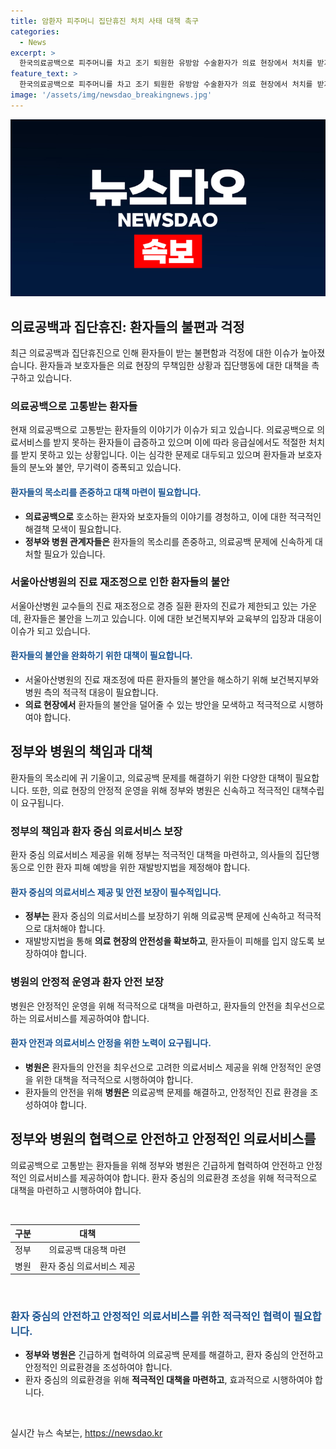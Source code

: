 ```yaml
---
title: 암환자 피주머니 집단휴진 처치 사태 대책 촉구
categories:
  - News
excerpt: >
  한국의료공백으로 피주머니를 차고 조기 퇴원한 유방암 수술환자가 의료 현장에서 처치를 받지 못해 괴로움을 호소하며 화제다. 환자단체 주최의 의사 집단휴진 철회 및 재발방지법 제정 환자촉구대회에서 수많은 환자와 보호자들이 집회에 참석하며 분노와 불안을 토로했다. 이에 정부와 국회에 의사 집단행동 방지법 제정과 의료 공백을 막기 위한 법적 의무화를 촉구했다. 또한, 서울아산병원의 진료 재조정으로 환자들의 불안이 커지는 상황이 공론화되었으며, 이에 보건복지부와 교육부가 대책 마련에 나섰다.
feature_text: >
  한국의료공백으로 피주머니를 차고 조기 퇴원한 유방암 수술환자가 의료 현장에서 처치를 받지 못해 괴로움을 호소하며 화제다. 환자단체 주최의 의사 집단휴진 철회 및 재발방지법 제정 환자촉구대회에서 수많은 환자와 보호자들이 집회에 참석하며 분노와 불안을 토로했다. 이에 정부와 국회에 의사 집단행동 방지법 제정과 의료 공백을 막기 위한 법적 의무화를 촉구했다. 또한, 서울아산병원의 진료 재조정으로 환자들의 불안이 커지는 상황이 공론화되었으며, 이에 보건복지부와 교육부가 대책 마련에 나섰다.
image: '/assets/img/newsdao_breakingnews.jpg'
---
```


<p><img src="/assets/img/newsdao_breakingnews.jpg" alt="ontimetimes 속보" /></p>

<h2 data-ke-size="size26">의료공백과 집단휴진: 환자들의 불편과 걱정</h2>

<p data-ke-size="size16">최근 의료공백과 집단휴진으로 인해 환자들이 받는 불편함과 걱정에 대한 이슈가 높아졌습니다. 환자들과 보호자들은 의료 현장의 무책임한 상황과 집단행동에 대한 대책을 촉구하고 있습니다.</p>

<h3 data-ke-size="size24">의료공백으로 고통받는 환자들</h3>

<p data-ke-size="size16">현재 의료공백으로 고통받는 환자들의 이야기가 이슈가 되고 있습니다. 의료공백으로 의료서비스를 받지 못하는 환자들이 급증하고 있으며 이에 따라 응급실에서도 적절한 처치를 받지 못하고 있는 상황입니다. 이는 심각한 문제로 대두되고 있으며 환자들과 보호자들의 분노와 불안, 무기력이 증폭되고 있습니다.</p>

<h4 data-ke-size="size22"><span style="color: #1a5490;">환자들의 목소리를 존중하고 대책 마련이 필요합니다.</span></h4>

<ul>
    <li><b>의료공백으로</b> 호소하는 환자와 보호자들의 이야기를 경청하고, 이에 대한 적극적인 해결책 모색이 필요합니다.</li>
    <li><b>정부와 병원 관계자들은</b> 환자들의 목소리를 존중하고, 의료공백 문제에 신속하게 대처할 필요가 있습니다.</li>
</ul>

<h3 data-ke-size="size24">서울아산병원의 진료 재조정으로 인한 환자들의 불안</h3>

<p data-ke-size="size16">서울아산병원 교수들의 진료 재조정으로 경증 질환 환자의 진료가 제한되고 있는 가운데, 환자들은 불안을 느끼고 있습니다. 이에 대한 보건복지부와 교육부의 입장과 대응이 이슈가 되고 있습니다.</p>

<h4 data-ke-size="size22"><span style="color: #1a5490;">환자들의 불안을 완화하기 위한 대책이 필요합니다.</span></h4>

<ul>
    <li>서울아산병원의 진료 재조정에 따른 환자들의 불안을 해소하기 위해 보건복지부와 병원 측의 적극적 대응이 필요합니다.</li>
    <li><b>의료 현장에서</b> 환자들의 불안을 덜어줄 수 있는 방안을 모색하고 적극적으로 시행하여야 합니다.</li>
</ul>

<h2 data-ke-size="size26">정부와 병원의 책임과 대책</h2>

<p data-ke-size="size16">환자들의 목소리에 귀 기울이고, 의료공백 문제를 해결하기 위한 다양한 대책이 필요합니다. 또한, 의료 현장의 안정적 운영을 위해 정부와 병원은 신속하고 적극적인 대책수립이 요구됩니다.</p>

<h3 data-ke-size="size24">정부의 책임과 환자 중심 의료서비스 보장</h3>

<p data-ke-size="size16">환자 중심 의료서비스 제공을 위해 정부는 적극적인 대책을 마련하고, 의사들의 집단행동으로 인한 환자 피해 예방을 위한 재발방지법을 제정해야 합니다.</p>

<h4 data-ke-size="size22"><span style="color: #1a5490;">환자 중심의 의료서비스 제공 및 안전 보장이 필수적입니다.</span></h4>

<ul>
    <li><b>정부는</b> 환자 중심의 의료서비스를 보장하기 위해 의료공백 문제에 신속하고 적극적으로 대처해야 합니다.</li>
    <li>재발방지법을 통해 <b>의료 현장의 안전성을 확보하고</b>, 환자들이 피해를 입지 않도록 보장하여야 합니다.</li>
</ul>

<h3 data-ke-size="size24">병원의 안정적 운영과 환자 안전 보장</h3>

<p data-ke-size="size16">병원은 안정적인 운영을 위해 적극적으로 대책을 마련하고, 환자들의 안전을 최우선으로 하는 의료서비스를 제공하여야 합니다.</p>

<h4 data-ke-size="size22"><span style="color: #1a5490;">환자 안전과 의료서비스 안정을 위한 노력이 요구됩니다.</span></h4>

<ul>
    <li><b>병원은</b> 환자들의 안전을 최우선으로 고려한 의료서비스 제공을 위해 안정적인 운영을 위한 대책을 적극적으로 시행하여야 합니다.</li>
    <li>환자들의 안전을 위해 <b>병원은</b> 의료공백 문제를 해결하고, 안정적인 진료 환경을 조성하여야 합니다.</li>
</ul>

<h2 data-ke-size="size26">정부와 병원의 협력으로 안전하고 안정적인 의료서비스를</h2>

<p data-ke-size="size16">의료공백으로 고통받는 환자들을 위해 정부와 병원은 긴급하게 협력하여 안전하고 안정적인 의료서비스를 제공하여야 합니다. 환자 중심의 의료환경 조성을 위해 적극적으로 대책을 마련하고 시행하여야 합니다.</p>

<p data-ke-size="size16">&nbsp;</p>

<table>
    <thead>
        <tr>
            <th style="text-align: center;">구분</th>
            <th style="text-align: center;">대책</th>
        </tr>
    </thead>
    <tbody>
        <tr>
            <td style="text-align: center;">정부</td>
            <td style="text-align: center;">의료공백 대응책 마련</td>
        </tr>
        <tr>
            <td style="text-align: center;">병원</td>
            <td style="text-align: center;">환자 중심 의료서비스 제공</td>
        </tr>
    </tbody>
</table>

<p data-ke-size="size16">&nbsp;</p>

<h3 data-ke-size="size24"><span style="color: #1a5490;">환자 중심의 안전하고 안정적인 의료서비스를 위한 적극적인 협력이 필요합니다.</span></h3>

<ul>
    <li><b>정부와 병원은</b> 긴급하게 협력하여 의료공백 문제를 해결하고, 환자 중심의 안전하고 안정적인 의료환경을 조성하여야 합니다.</li>
    <li>환자 중심의 의료환경을 위해 <b>적극적인 대책을 마련하고</b>, 효과적으로 시행하여야 합니다.</li>
</ul>

<p data-ke-size="size16">&nbsp;</p>
실시간 뉴스 속보는, <a href="https://newsdao.kr" rel="dofollow">https://newsdao.kr</a>


